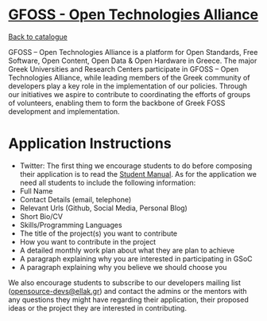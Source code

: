
# [GFOSS - Open Technologies Alliance](http://gfoss.eu)

[Back to catalogue](../README.md#gfoss-open-technologies-alliance)

GFOSS – Open Technologies Alliance  is a platform for Open Standards, Free Software, Open Content, Open Data & Open Hardware in Greece. The major Greek Universities and Research Centers participate in GFOSS – Open Technologies Alliance, while leading members of the Greek community of developers play a key role in the implementation of our policies. Through our initiatives we aspire to contribute to coordinating the efforts of groups of volunteers, enabling them to form the backbone of Greek FOSS development and implementation.

# Application Instructions

* Twitter: The first thing we encourage students to do before composing their application is to read the [Student Manual](http://write.flossmanuals.net/gsocstudentguide/what-is-google-summer-of-code/). As for the application we need all students to include the following information:
* Full Name
* Contact Details (email, telephone)
* Relevant Urls (Github, Social Media, Personal Blog)
* Short Bio/CV
* Skills/Programming Languages
* The title of the project(s) you want to contribute
* How you want to contribute in the project
* A detailed monthly work plan about what they are plan to achieve
* A paragraph explaining why you are interested in participating in GSoC
* A paragraph explaining why you believe we should choose you

We also encourage students to subscribe to our developers mailing list (opensource-devs@ellak.gr) and contact the admins or the mentors with any questions they might have regarding their application, their proposed ideas or the project they are interested in contributing.